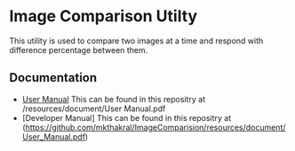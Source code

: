 # Image Comparison Utilty
This utility is used to compare two images at a time and respond with difference percentage between them.

## Documentation

* [User Manual](https://github.com/mkthakral/ImageComparisionTool/blob/master/ImageComparision/resources/document/User_Manual.pdf) This can be found in this repositry at <Project Home>/resources/document/User Manual.pdf
* [Developer Manual] This can be found in this repositry at (https://github.com/mkthakral/ImageComparision/resources/document/User_Manual.pdf)
